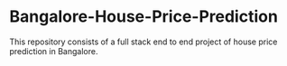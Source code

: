 # Bangalore-House-Price-Prediction
This repository consists of a full stack end to end project of house price prediction in Bangalore.
